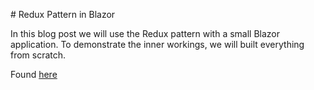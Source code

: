 # Redux Pattern in Blazor

In this blog post we will use the Redux pattern with a small Blazor application. To demonstrate the inner workings, we will built everything from scratch.

Found [here](https://steven-giesel.com/blogPost/d62f8d80-ba9b-47c3-9040-8e17affda513)